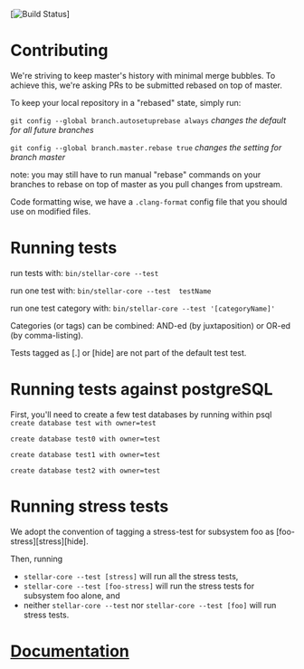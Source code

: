 [![Build Status](https://magnum.travis-ci.com/stellar/stellar-core.svg?token=u11W8KHX2y4hfGqbzE1E)]

# Contributing

We're striving to keep master's history with minimal merge bubbles. To achieve
this, we're asking PRs to be submitted rebased on top of master.

To keep your local repository in a "rebased" state, simply run:

`git config --global branch.autosetuprebase always` *changes the default for all future branches*  

`git config --global branch.master.rebase true` *changes the setting for branch master*

note: you may still have to run manual "rebase" commands on your branches to rebase on top of master as you pull changes from upstream.

Code formatting wise, we have a `.clang-format` config file that you should use on modified files.

# Running tests

run tests with:
  `bin/stellar-core --test`

run one test with:
  `bin/stellar-core --test  testName`

run one test category with:
  `bin/stellar-core --test '[categoryName]'`

Categories (or tags) can be combined: AND-ed (by juxtaposition) or OR-ed (by comma-listing).

Tests tagged as [.] or [hide] are not part of the default test test.

# Running tests against postgreSQL
 First, you'll need to create a few test databases by running within psql
`create database test with owner=test`

`create database test0 with owner=test`

`create database test1 with owner=test`

`create database test2 with owner=test`

# Running stress tests
We adopt the convention of tagging a stress-test for subsystem foo as [foo-stress][stress][hide].

Then, running
* `stellar-core --test [stress]` will run all the stress tests,
* `stellar-core --test [foo-stress]` will run the stress tests for subsystem foo alone, and
* neither `stellar-core --test` nor `stellar-core --test [foo]` will run stress tests.

# [Documentation](/docs/overview.md)

